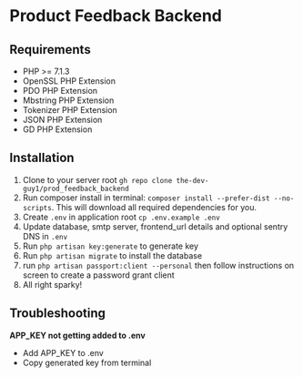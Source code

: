 # Product Feedback Backend 

## Requirements
- PHP >= 7.1.3
- OpenSSL PHP Extension
- PDO PHP Extension
- Mbstring PHP Extension
- Tokenizer PHP Extension
- JSON PHP Extension
- GD PHP Extension

##  Installation
1. Clone to your server root `gh repo clone the-dev-guy1/prod_feedback_backend`
2. Run composer install in terminal: `composer install --prefer-dist --no-scripts`. This will download all required dependencies for you.
3. Create `.env` in application root 
```cp .env.example .env```
4. Update database, smtp server, frontend_url details and optional sentry DNS in `.env`
5. Run `php artisan key:generate` to generate key
6. Run `php artisan migrate` to install the database
7. run `php artisan passport:client --personal`  then follow instructions on screen to create a password grant client
8. All right sparky! 


## Troubleshooting

**APP_KEY not getting added to .env**
- Add APP_KEY to .env
- Copy generated key from terminal
